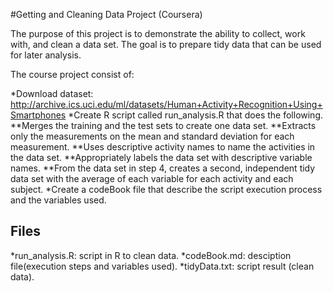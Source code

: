 #Getting and Cleaning Data Project (Coursera)

The purpose of this project is to demonstrate the ability to collect, work with, and clean a data set. The goal 
is to prepare tidy data that can be used for later analysis. 

The course project consist of:

*Download dataset: http://archive.ics.uci.edu/ml/datasets/Human+Activity+Recognition+Using+Smartphones
*Create R script called run_analysis.R that does the following.
**Merges the training and the test sets to create one data set.
**Extracts only the measurements on the mean and standard deviation for each measurement.
**Uses descriptive activity names to name the activities in the data set.
**Appropriately labels the data set with descriptive variable names.
**From the data set in step 4, creates a second, independent tidy data set with the average of each variable for each activity and each subject.
*Create a codeBook file that describe the script execution process and the variables used.


## Files

*run_analysis.R: script in R to clean data.
*codeBook.md: desciption file(execution steps and variables used).
*tidyData.txt: script result (clean data).